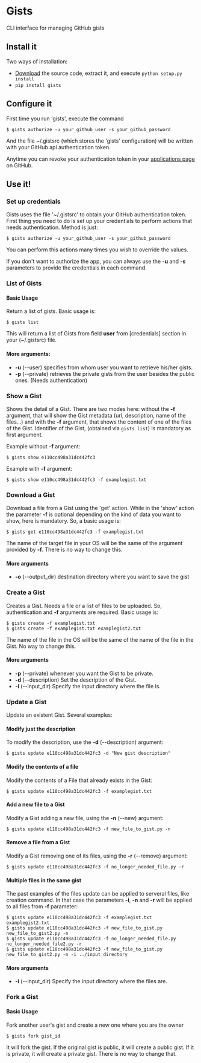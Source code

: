 Gists
=====

CLI interface for managing GitHub gists

Install it
----------

Two ways of installation:

* [Download](https://github.com/jdevesa/gists/zipball/master) the source code, extract it, and execute `python setup.py install`
* `pip install gists`

Configure it
------------

First time you run 'gists', execute the command

<!-- language: bash -->

    $ gists authorize -u your_github_user -s your_github_password


And the file ~/.gistsrc (which stores the 'gists' configuration) will be written
with your GitHub api authentication token.

Anytime you can revoke your authentication token in your [applications page](https://github.com/settings/applications) on GitHub.

Use it!
-------

### Set up credentials ###

Gists uses the file '~/.gistsrc' to obtain your GitHub authentication token. First thing you need to do is set up your
credentials to perform actions that needs authentication. Method is just:

<!-- language: bash -->

    $ gists authorize -u your_github_user -s your_github_password

<!-- language: lang-none -->

You can perform this actions many times you wish to override the values.

If you don't want to authorize the app, you can always use the **-u** and **-s** parameters to provide the
credentials in each command.


### List of Gists ###

#### Basic Usage ####

Return a list of gists. Basic usage is:

<!-- language: bash -->

    $ gists list

<!-- language: lang-none -->

This will return a list of Gists from field __user__ from [credentials] section in your (~/.gistsrc) file. 

#### More arguments: ####

* __-u__ (--user) specifies from whom user you want to retrieve his/her gists.
* __-p__ (--private) retrieves the private gists from the user besides the public ones. (Needs authentication)


### Show a Gist ###


Shows the detail of a Gist. There are two modes here: without the __-f__ argument, that will show the Gist metadata (url, description, name of the files...) and with the __-f__ argument, that shows the content of one of the files of the Gist. Identifier of the Gist, (obtained via `gists list`) is mandatory as first argument.

Example without __-f__ argument:

<!-- language:bash -->

    $ gists show e110cc498a31dc442fc3

<!-- language: lang-none -->

Example with __-f__ argument:

<!-- language: bash -->

    $ gists show e110cc498a31dc442fc3 -f examplegist.txt

<!-- language: lang-none -->


### Download a Gist ###

Download a file from a Gist using the 'get' action. While in the 'show' action the parameter __-f__ is optional depending on the kind of data you want to show, here is mandatory. So, a basic usage is:

<!-- language: bash -->

    $ gists get e110cc498a31dc442fc3 -f examplegist.txt

<!-- language: lang-none -->

The name of the target file in your OS will be the same of the argument provided by __-f__. There is no way to change this.

#### More arguments ####

* __-o__ (--output\_dir) destination directory where you want to save the gist


### Create a Gist ###

Creates a Gist. Needs a file or a list of files to be uploaded. So, authentication and __-f__ arguments are required. Basic usage is:

<!-- language: bash -->

    $ gists create -f examplegist.txt
    $ gists create -f examplegist.txt examplegist2.txt

<!-- language: lang-none -->

The name of the file in the OS will be the same of the name of the file in the Gist. No way to change this.

#### More arguments ####

* __-p__ (--private) whenever you want the Gist to be private.
* __-d__ (--description) Set the description of the Gist.
* __-i__ (--input\_dir) Specify the input directory where the file is.


### Update a Gist ###

Update an existent Gist. Several examples:

#### Modify just the description ####

To modify the description, use the __-d__ (--description) argument:

<!-- language: bash -->

    $ gists update e110cc498a31dc442fc3 -d "New gist description"

<!-- language: lang-none -->

#### Modify the contents of a file ####

Modify the contents of a File that already exists in the Gist:

<!-- language: bash -->

    $ gists update e110cc498a31dc442fc3 -f examplegist.txt

<!-- language: lang-none -->

#### Add a new file to a Gist ####

Modify a Gist adding a new file, using the __-n__ (--new) argument:

<!-- language: bash -->

    $ gists update e110cc498a31dc442fc3 -f new_file_to_gist.py -n

<!-- language: lang-none -->

#### Remove a file from a Gist ####

Modify a Gist removing one of its files, using the __-r__ (--remove) argument:

<!-- language: bash -->

    $ gists update e110cc498a31dc442fc3 -f no_longer_needed_file.py -r

<!-- language: lang-none -->

#### Multiple files in the same gist ####

The past examples of the files update can be applied to serveral files, like creation command.
In that case the parameters __-i__, __-n__ and __-r__ will be applied to all files from __-f__ parameter:

<!-- language: bash -->

    $ gists update e110cc498a31dc442fc3 -f examplegist.txt examplegist2.txt
    $ gists update e110cc498a31dc442fc3 -f new_file_to_gist.py new_file_to_gist2.py -n
    $ gists update e110cc498a31dc442fc3 -f no_longer_needed_file.py no_longer_needed_file2.py -r
    $ gists update e110cc498a31dc442fc3 -f new_file_to_gist.py new_file_to_gist2.py -n -i ../input_directory

<!-- language: bash-none -->

#### More arguments ####

* __-i__ (--input\_dir) Specify the input directory where the files are.

### Fork a Gist ###

#### Basic Usage ####

Fork another user's gist and create a new one where you are the owner

<!-- language: bash -->

    $ gists fork gist_id

<!-- language: lang-none -->

It will fork the gist. If the original gist is public, it will create a public gist. If it is private, it will
create a private gist. There is no way to change that.
